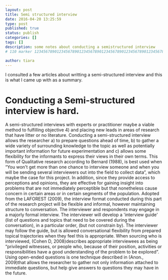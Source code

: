 ```yaml
---
layout: post
title: Semi structured interview 
date: 2016-04-20 13:25:59
type: post
published: true
status: publish
categories: []
tags: []
description: some notes about conducting a semistructured interview 
# 110 marker 1234567890123456789012345678901234567890123456789012345678901234567890123456789012345678901234567890123456789

author: tiara
---
```


I consulted a few articles about writting a semi-structured interview and this is what I came up with as a summary. 

# Conducting a Semi-structured interview is hard. 

A semi-structured interviews with experts or practitioner maybe a viable method to fulfilling objective 4) and placing new leads in areas of research that have litter or no literature. Conducting a semi-structured interview allows the researcher a) to prepare questions ahead of time, b) to gather a wide variety of surrounding knowledge to the topic as well as potentially important information for future experimentation and c) allows some flexibility for the informants to express their views in their own terms. 
This form of Qualitative research according to Bernard (1988), is best used when “You won't get more than one chance to interview someone and when you will be sending several interviewers out into the field to collect data”, which maybe the case for this project. In addition, since they provide access to perceptions and opinions, they are effective for gaining insight into problems that are not immediately perceptible but that nonetheless cause concern in certain areas or in certain segments of the population. 
Adopted from the LAFOREST (2009), the interview format conducted during this part of the research project will be flexible and informal, however maintaining structure to conversation. The interviewer and respondents may engage in a majorly formal interview. The interviewer will develop a 'interview guide' (list of questions and topics that need to be covered during the conversation), in a particular order, (but not constrain by). The interviewer may follow the guide, but is allowed conversational flexibility from prepared topical trajectories when they feel this is appropriate. When sourcing who is interviewed, (Cohen D, 2008)describes appropriate interviewees as being “privileged witnesses, or people who, because of their position, activities or responsibilities have a good understanding of the problem to be explored”. Using open-ended questions is one technique described in (Anon., 2009)that allows the researcher to gather not only information attached to immediate questions, but help give answers to questions they may have in the future. 




